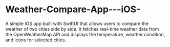# Weather-Compare-App---iOS-
A simple iOS app built with SwiftUI that allows users to compare the weather of two cities side by side. It fetches real-time weather data from the OpenWeatherMap API and displays the temperature, weather condition, and icons for selected cities.
